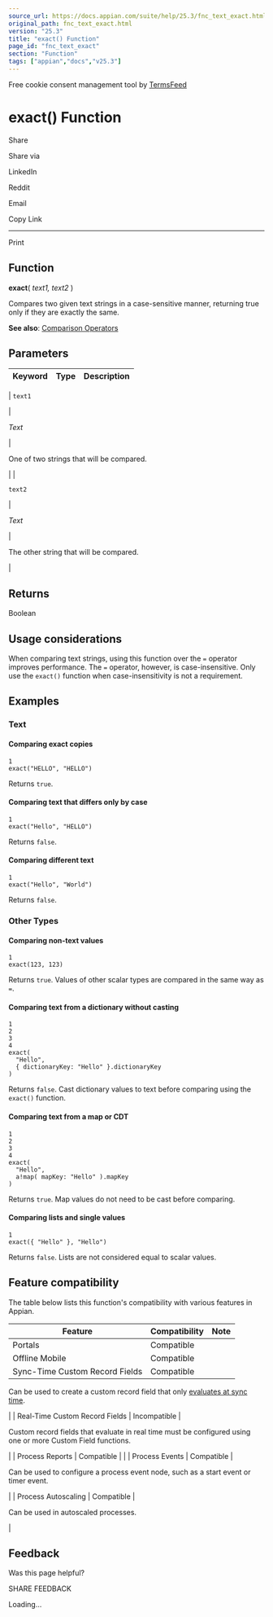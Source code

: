```yaml
---
source_url: https://docs.appian.com/suite/help/25.3/fnc_text_exact.html
original_path: fnc_text_exact.html
version: "25.3"
title: "exact() Function"
page_id: "fnc_text_exact"
section: "Function"
tags: ["appian","docs","v25.3"]
---
```



Free cookie consent management tool by [TermsFeed](https://www.termsfeed.com/)

# exact() Function

Share

Share via

LinkedIn

Reddit

Email

Copy Link

* * *

Print

## Function

**exact**( _text1, text2_ )

Compares two given text strings in a case-sensitive manner, returning true only if they are exactly the same.

**See also**: [Comparison Operators](parts-of-an-expression.html#comparison-operators)

## Parameters

| Keyword | Type | Description |
| --- | --- | --- |
|
`text1`

 |

_Text_

 |

One of two strings that will be compared.

 |
|

`text2`

 |

_Text_

 |

The other string that will be compared.

 |

## Returns

Boolean

## Usage considerations

When comparing text strings, using this function over the `=` operator improves performance. The `=` operator, however, is case-insensitive. Only use the `exact()` function when case-insensitivity is not a requirement.

## Examples

### Text

#### Comparing exact copies

```
1
exact("HELLO", "HELLO")
```

Returns `true`.

#### Comparing text that differs only by case

```
1
exact("Hello", "HELLO")
```

Returns `false`.

#### Comparing different text

```
1
exact("Hello", "World")
```

Returns `false`.

### Other Types

#### Comparing non-text values

```
1
exact(123, 123)
```

Returns `true`. Values of other scalar types are compared in the same way as `=`.

#### Comparing text from a dictionary without casting

```
1
2
3
4
exact(
  "Hello",
  { dictionaryKey: "Hello" }.dictionaryKey
)
```

Returns `false`. Cast dictionary values to text before comparing using the `exact()` function.

#### Comparing text from a map or CDT

```
1
2
3
4
exact(
  "Hello",
  a!map( mapKey: "Hello" ).mapKey
)
```

Returns `true`. Map values do not need to be cast before comparing.

#### Comparing lists and single values

```
1
exact({ "Hello" }, "Hello")
```

Returns `false`. Lists are not considered equal to scalar values.

## Feature compatibility

The table below lists this function's compatibility with various features in Appian.

| Feature | Compatibility | Note |
| --- | --- | --- |
| Portals | Compatible |  |
| Offline Mobile | Compatible |  |
| Sync-Time Custom Record Fields | Compatible |
Can be used to create a custom record field that only [evaluates at sync time](custom-record-fields.html#prodlink-sync-time-evaluations).

 |
| Real-Time Custom Record Fields | Incompatible |

Custom record fields that evaluate in real time must be configured using one or more Custom Field functions.

 |
| Process Reports | Compatible |  |
| Process Events | Compatible |

Can be used to configure a process event node, such as a start event or timer event.

 |
| Process Autoscaling | Compatible |

Can be used in autoscaled processes.

 |

## Feedback

Was this page helpful?

SHARE FEEDBACK

Loading...